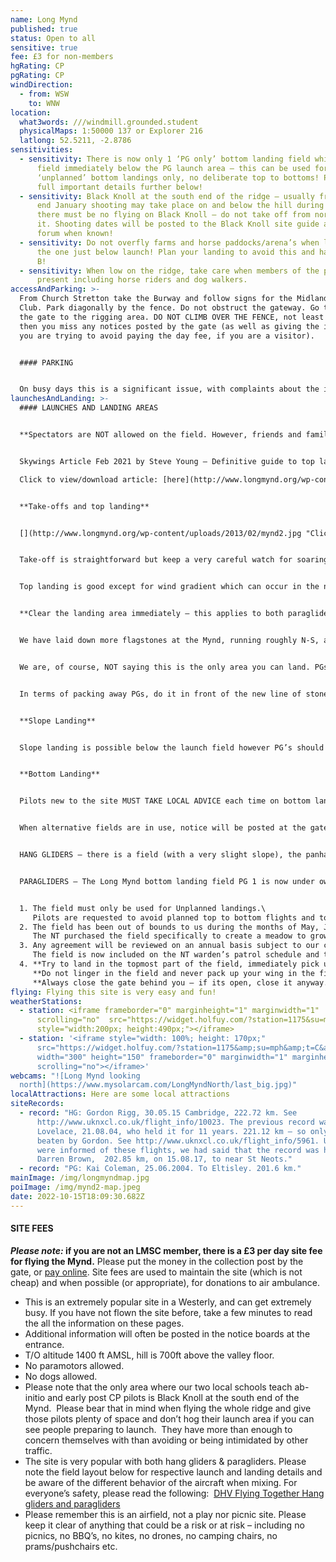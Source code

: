 ```yaml
---
name: Long Mynd
published: true
status: Open to all
sensitive: true
fee: £3 for non-members
hgRating: CP
pgRating: CP
windDirection:
  - from: WSW
    to: WNW
location:
  what3words: ///windmill.grounded.student
  physicalMaps: 1:50000 137 or Explorer 216
  latlong: 52.5211, -2.8786
sensitivities:
  - sensitivity: There is now only 1 ‘PG only’ bottom landing field which is the
      field immediately below the PG launch area – this can be used for
      ‘unplanned’ bottom landings only, no deliberate top to bottoms! Please see
      full important details further below!
  - sensitivity: Black Knoll at the south end of the ridge – usually from October to
      end January shooting may take place on and below the hill during which
      there must be no flying on Black Knoll – do not take off from nor fly to
      it. Shooting dates will be posted to the Black Knoll site guide and to the
      forum when known!
  - sensitivity: Do not overfly farms and horse paddocks/arena’s when low including
      the one just below launch! Plan your landing to avoid this and have a Plan
      B!
  - sensitivity: When low on the ridge, take care when members of the public are
      present including horse riders and dog walkers.
accessAndParking: >-
  From Church Stretton take the Burway and follow signs for the Midland Gliding
  Club. Park diagonally by the fence. Do not obstruct the gateway. Go through
  the gate to the rigging area. DO NOT CLIMB OVER THE FENCE, not least because
  then you miss any notices posted by the gate (as well as giving the impression
  you are trying to avoid paying the day fee, if you are a visitor).


  #### PARKING


  On busy days this is a significant issue, with complaints about the inability for any rescue vehicles to get past. Please makes sure that you park diagonally in such a way that the car does not stick out into the main tarmac roadway at all.  Try to park in such a way as to allow as many vehicles to squeeze in as possible. If you park along the gliding club fence, make sure that you are completely off the tarmac road.
launchesAndLanding: >-
  #### LAUNCHES AND LANDING AREAS


  **Spectators are NOT allowed on the field. However, friends and family are allowed, but are the responsibility of the pilot who must brief them accordingly, particularly with respect to keeping the landing areas clear. Ordinary tourists, with no links to the club, should be asked politely to leave the field. It is the responsibility of all pilots to police this, not just the committee!**


  Skywings Article Feb 2021 by Steve Young – Definitive guide to top landing on the Long Mynd\

  Click to view/download article: [here](http://www.longmynd.org/wp-content/uploads/2022/09/Long-Mynd-Top-landing-guide-Skywings-Article-Steve-Young.pdf)


  **Take-offs and top landing**


  [](http://www.longmynd.org/wp-content/uploads/2013/02/mynd2.jpg "Click to expand")HG rigging is immediately inside the gate – tie-downs are available. T/O is straight ahead and landing is on the northern half of the site.


  Take-off is straightforward but keep a very careful watch for soaring traffic which can be heavy. PG pilots should keep to the right (north) of the white line (marked with painted slabs) to take off and when below the ridge to avoid conflict with HG overshoots. PGs should not slope land in the HG launch area. If they are forced to, they should promptly move to the PG area. A launching hang glider may not see a PG further down the slope.


  Top landing is good except for wind gradient which can occur in the north east corner. This should not be a problem if you are aware of it and approach with sufficient air speed. In strong winds, do not go back beyond the boundary fence. Do not fly behind the road when top landing. This is especially important for hang gliders who believe that they can penetrate back into wind once behind the road; this may not be the case. The road runs diagonally behind our launch field, and it is natural to assume that approaching into wind is as easy from by the entrance gate as the far corner, but this is not always true.  Landing on the road, cars or fence is really not a good idea, and we don’t want to have experienced pilots zooming in low over the cars and giving the false impression to less experienced pilots that this is anything except a very highly skilled and potentially risky manoeuvre.


  **Clear the landing area immediately – this applies to both paragliders and hang gliders**


  We have laid down more flagstones at the Mynd, running roughly N-S, and joining on to the current ones which go to the front of the Mynd. So the area between this new line of stones and the fence is the area which must be cleared immediately after landing, and not used to de-rig, pack away, or for picnics (this is the area marked as ‘HG and PG landing area’ on the diagram above). We simply want to keep an area clear permanently for landings – this is particularly useful for hang gliders, who need more space to land in than PGs, and who are mostly not as precise at spot landing. But it’s also useful for PGs, especially newer pilots, who might not yet be able to land on the spot.


  We are, of course, NOT saying this is the only area you can land. PGs in particular have more landing options, including the front of the hill, and slope landing (not a practical option for HGs). We are simply saying that this designated area should always be kept clear for gliders landing.


  In terms of packing away PGs, do it in front of the new line of stones – there should be plenty of room – or carry the PG over near the gate, and pack away there, next to the HG rigging area, making sure you aren’t in the way of rigged hang gliders or the tie downs that they use.


  **Slope Landing**


  Slope landing is possible below the launch field however PG’s should look out for launching hang gliders and never kite their wing back up immediately below the hang glider launch area. Try not to slope land elsewhere on the Mynd where possible and be especially cautious of the model aircraft bowl and the power lines running up to the gliding club.


  **Bottom Landing**


  Pilots new to the site MUST TAKE LOCAL ADVICE each time on bottom landing before flying since this is a VERY SENSITIVE ISSUE and field availability changes with the seasons and usage, etc. See notes on horses below.


  When alternative fields are in use, notice will be posted at the gate and on the web site.


  HANG GLIDERS – there is a field (with a very slight slope), the panhandle field, over the road and slightly right of T/O, with an overshoot field beyond and slightly left. Do not overfly the horses on the approach to this. There is also a field for emergency use only to the left of launch. See the diagram at the top for details of this.


  PARAGLIDERS – The Long Mynd bottom landing field PG 1 is now under ownership of the National Trust. This is now the only paraglider specific landing field. This is the field immediately below the PG launch area with the single large tree in its centre. Hang gliders should not use PG 1!


  1. The field must only be used for Unplanned landings.\
     Pilots are requested to avoid planned top to bottom flights and to side land if unable to top land.
  2. The field has been out of bounds to us during the months of May, June & July during the first year. Subject to our using the field minimally and considerately, the new agreement may allow  ‘unplanned’ bottom landings all year round. This will be confirmed in due course.\
     The NT purchased the field specifically to create a meadow to grow different varieties of flora to harvest & export the seedlings to other baron land they own, and also to attract varying species of fauna. The meadow will be cut annually as part of its management but especially when the meadow is growing/grown, it is vital that we do not damage it when landing and walking through the field.
  3. Any agreement will be reviewed on an annual basis subject to our compliance of these conditions. However if we fail to abide by the rules it can be cancelled immediately leaving us with no PG bottom landing, so please respect these rules!\
     The field is now included on the NT warden’s patrol schedule and they are likely to be active in the area on flying days to monitor our usage of the btm field and to observe the extent of our impact to the flora & fauna.
  4. **Try to land in the topmost part of the field, immediately pick up your wing causing as little damage to any meadow as possible and exit the field walking along a boundary fence and through the top (only) gate.**\
     **Do not linger in the field and never pack up your wing in the field – immediately in front of the gate is OK. The less we are seen, with no meadow damage and few  footprints, the less restrictive any future agreement is likely to be.**\
     **Always close the gate behind you – if its open, close it anyway.**
flying: F﻿lying this site is very easy and fun!
weatherStations:
  - station: <iframe frameborder="0" marginheight="1" marginwidth="1"
      scrolling="no"  src="https://widget.holfuy.com/?station=1175&su=mph&t=C&lang=en&mode=vertical"
      style="width:200px; height:490px;"></iframe>
  - station: '<iframe style="width: 100%; height: 170px;"
      src="https://widget.holfuy.com/?station=1175&amp;su=mph&amp;t=C&amp;lang=en&amp;mode=average&amp;avgrows=32"
      width="300" height="150" frameborder="0" marginwidth="1" marginheight="1"
      scrolling="no"></iframe>'
webcams: "![Long Mynd looking
  north](https://www.mysolarcam.com/LongMyndNorth/last_big.jpg)"
localAttractions: H﻿ere are some local attractions
siteRecords:
  - record: "HG: Gordon Rigg, 30.05.15 Cambridge, 222.72 km. See
      http://www.uknxcl.co.uk/flight_info/10023. The previous record was Rich
      Lovelace, 21.08.04, who held it for 11 years. 221.12 km – so only just
      beaten by Gordon. See http://www.uknxcl.co.uk/flight_info/5961. Until we
      were informed of these flights, we had said that the record was held by
      Darren Brown,  202.85 km, on 15.08.17, to near St Neots."
  - record: "PG: Kai Coleman, 25.06.2004. To Eltisley. 201.6 km."
mainImage: /img/longmyndmap.jpg
poiImage: /img/mynd2-map.jpeg
date: 2022-10-15T18:09:30.682Z
---
```

#### SITE FEES

***Please note:* if you are not an LMSC member, there is a £3 per day site fee for flying the Mynd.** Please put the money in the collection post by the gate, or [pay online](/pay-fee). Site fees are used to maintain the site (which is not cheap) and when possible (or appropriate), for donations to air ambulance.

* This is an extremely popular site in a Westerly, and can get extremely busy. If you have not flown the site before, take a few minutes to read the all the information on these pages.
* Additional information will often be posted in the notice boards at the entrance.
* T/O altitude 1400 ft AMSL, hill is 700ft above the valley floor.
* No paramotors allowed.
* No dogs allowed.
* Please note that the only area where our two local schools teach ab-initio and early post CP pilots is Black Knoll at the south end of the Mynd.  Please bear that in mind when flying the whole ridge and give those pilots plenty of space and don’t hog their launch area if you can see people preparing to launch.  They have more than enough to concern themselves with than avoiding or being intimidated by other traffic.
* The site is very popular with both hang gliders & paragliders. Please note the field layout below for respective launch and landing details and be aware of the different behavior of the aircraft when mixing. For everyone’s safety, please read the following:  [DHV Flying Together Hang gliders and paragliders](/img/hg-pg-flying-together.pdf)
* Please remember this is an airfield, not a play nor picnic site. Please keep it clear of anything that could be a risk or at risk – including no picnics, no BBQ’s, no kites, no drones, no camping chairs, no prams/pushchairs etc.